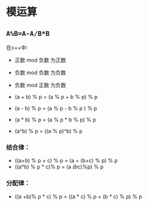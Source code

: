 # 模运算

## `A%B=A-A/B*B`
在c++中:
- 正数 mod 负数 为正数
- 负数 mod 负数 为负数
- 负数 mod 正数 为负数

- (a + b) % p = (a % p + b % p) % p 
- (a - b) % p = (a % p - b % p ) % p 
- (a * b) % p = (a % p * b % p) % p 
- (a^b) % p = ((a % p)^b) % p 

### 结合律：

- ((a+b) % p + c) % p = (a + (b+c) % p) % p 
- ((a*b) % p * c)% p = (a *(b*c)%p) % p 

  
### 分配律：

- ((a +b)% p * c) % p = ((a * c) % p + (b * c) % p) % p 

